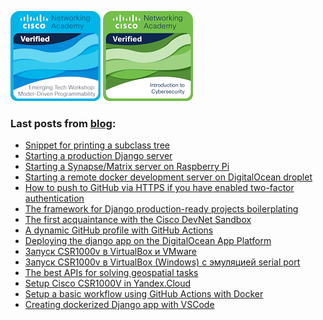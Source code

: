 
[![](emerging-technologies-workshop-model-driven-programmability.png)](https://www.credly.com/badges/185c22b1-6ad5-4b35-ab65-fb499041fb23/public_url)
[![](intro-to-cybersec.png)](https://www.credly.com/badges/0b0c9355-b236-4302-bdc5-aa3b6f8c9b8d/public_url/)

### Last posts from [blog](https://vostbur.github.io):

  - [
Snippet for printing a subclass tree
](https://vostbur.github.io/gist-print-subclass-tree/)
  - [
Starting a production Django server
](https://vostbur.github.io/ansible-playbook-django-prod-server/)
  - [
Starting a Synapse/Matrix server on Raspberry Pi
](https://vostbur.github.io/running-matrix-server-raspberry/)
  - [
Starting a remote docker development server on DigitalOcean droplet
](https://vostbur.github.io/starting-remote-docker-dev-server/)
  - [
How to push to GitHub via HTTPS if you have enabled two-factor authentication
](https://vostbur.github.io/howto-push-github-with-token/)
  - [
The framework for Django production-ready projects boilerplating
](https://vostbur.github.io/cookiecutter-django/)
  - [
The first acquaintance with the Cisco DevNet Sandbox
](https://vostbur.github.io/cisco-devnet-sandbox/)
  - [
A dynamic GitHub profile with GitHub Actions
](https://vostbur.github.io/django-with-do-apps-platform-copy/)
  - [
Deploying the django app on the DigitalOcean App Platform
](https://vostbur.github.io/django-with-do-apps-platform/)
  - [
Запуск CSR1000v в VirtualBox и VMware
](https://vostbur.github.io/csr1000v-virtualbox-without-seryal/)
  - [
Запуск CSR1000v в VirtualBox (Windows) с эмуляцией serial port
](https://vostbur.github.io/csr1000v-virtualbox-setup/)
  - [
The best APIs for solving geospatial tasks
](https://vostbur.github.io/mapquest/)
  - [
Setup Cisco CSR1000V in Yandex.Cloud
](https://vostbur.github.io/csr-yandex-cloud/)
  - [
Setup a basic workflow using GitHub Actions with Docker
](https://vostbur.github.io/docker-django-github-actions/)
  - [
Creating dockerized Django app with VSCode
](https://vostbur.github.io/docker-django-vscode-start/)
